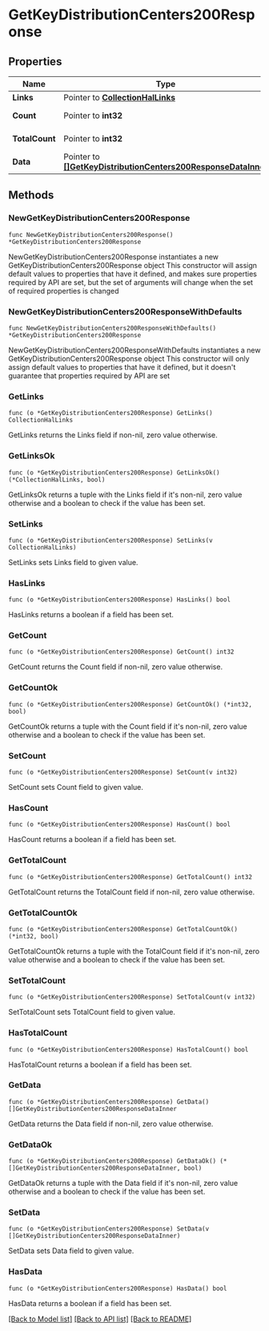 # GetKeyDistributionCenters200Response

## Properties

Name | Type | Description | Notes
------------ | ------------- | ------------- | -------------
**Links** | Pointer to [**CollectionHalLinks**](CollectionHalLinks.md) |  | [optional] 
**Count** | Pointer to **int32** |  | [optional] [readonly] 
**TotalCount** | Pointer to **int32** |  | [optional] [readonly] 
**Data** | Pointer to [**[]GetKeyDistributionCenters200ResponseDataInner**](GetKeyDistributionCenters200ResponseDataInner.md) |  | [optional] [readonly] 

## Methods

### NewGetKeyDistributionCenters200Response

`func NewGetKeyDistributionCenters200Response() *GetKeyDistributionCenters200Response`

NewGetKeyDistributionCenters200Response instantiates a new GetKeyDistributionCenters200Response object
This constructor will assign default values to properties that have it defined,
and makes sure properties required by API are set, but the set of arguments
will change when the set of required properties is changed

### NewGetKeyDistributionCenters200ResponseWithDefaults

`func NewGetKeyDistributionCenters200ResponseWithDefaults() *GetKeyDistributionCenters200Response`

NewGetKeyDistributionCenters200ResponseWithDefaults instantiates a new GetKeyDistributionCenters200Response object
This constructor will only assign default values to properties that have it defined,
but it doesn't guarantee that properties required by API are set

### GetLinks

`func (o *GetKeyDistributionCenters200Response) GetLinks() CollectionHalLinks`

GetLinks returns the Links field if non-nil, zero value otherwise.

### GetLinksOk

`func (o *GetKeyDistributionCenters200Response) GetLinksOk() (*CollectionHalLinks, bool)`

GetLinksOk returns a tuple with the Links field if it's non-nil, zero value otherwise
and a boolean to check if the value has been set.

### SetLinks

`func (o *GetKeyDistributionCenters200Response) SetLinks(v CollectionHalLinks)`

SetLinks sets Links field to given value.

### HasLinks

`func (o *GetKeyDistributionCenters200Response) HasLinks() bool`

HasLinks returns a boolean if a field has been set.

### GetCount

`func (o *GetKeyDistributionCenters200Response) GetCount() int32`

GetCount returns the Count field if non-nil, zero value otherwise.

### GetCountOk

`func (o *GetKeyDistributionCenters200Response) GetCountOk() (*int32, bool)`

GetCountOk returns a tuple with the Count field if it's non-nil, zero value otherwise
and a boolean to check if the value has been set.

### SetCount

`func (o *GetKeyDistributionCenters200Response) SetCount(v int32)`

SetCount sets Count field to given value.

### HasCount

`func (o *GetKeyDistributionCenters200Response) HasCount() bool`

HasCount returns a boolean if a field has been set.

### GetTotalCount

`func (o *GetKeyDistributionCenters200Response) GetTotalCount() int32`

GetTotalCount returns the TotalCount field if non-nil, zero value otherwise.

### GetTotalCountOk

`func (o *GetKeyDistributionCenters200Response) GetTotalCountOk() (*int32, bool)`

GetTotalCountOk returns a tuple with the TotalCount field if it's non-nil, zero value otherwise
and a boolean to check if the value has been set.

### SetTotalCount

`func (o *GetKeyDistributionCenters200Response) SetTotalCount(v int32)`

SetTotalCount sets TotalCount field to given value.

### HasTotalCount

`func (o *GetKeyDistributionCenters200Response) HasTotalCount() bool`

HasTotalCount returns a boolean if a field has been set.

### GetData

`func (o *GetKeyDistributionCenters200Response) GetData() []GetKeyDistributionCenters200ResponseDataInner`

GetData returns the Data field if non-nil, zero value otherwise.

### GetDataOk

`func (o *GetKeyDistributionCenters200Response) GetDataOk() (*[]GetKeyDistributionCenters200ResponseDataInner, bool)`

GetDataOk returns a tuple with the Data field if it's non-nil, zero value otherwise
and a boolean to check if the value has been set.

### SetData

`func (o *GetKeyDistributionCenters200Response) SetData(v []GetKeyDistributionCenters200ResponseDataInner)`

SetData sets Data field to given value.

### HasData

`func (o *GetKeyDistributionCenters200Response) HasData() bool`

HasData returns a boolean if a field has been set.


[[Back to Model list]](../README.md#documentation-for-models) [[Back to API list]](../README.md#documentation-for-api-endpoints) [[Back to README]](../README.md)


